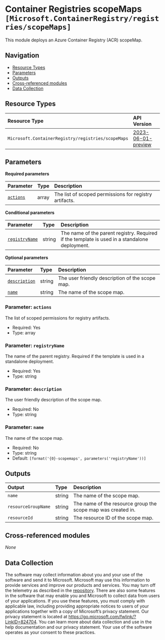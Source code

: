 # Container Registries scopeMaps `[Microsoft.ContainerRegistry/registries/scopeMaps]`

This module deploys an Azure Container Registry (ACR) scopeMap.

## Navigation

- [Resource Types](#Resource-Types)
- [Parameters](#Parameters)
- [Outputs](#Outputs)
- [Cross-referenced modules](#Cross-referenced-modules)
- [Data Collection](#Data-Collection)

## Resource Types

| Resource Type | API Version |
| :-- | :-- |
| `Microsoft.ContainerRegistry/registries/scopeMaps` | [2023-06-01-preview](https://learn.microsoft.com/en-us/azure/templates/Microsoft.ContainerRegistry/registries/scopeMaps) |

## Parameters

**Required parameters**

| Parameter | Type | Description |
| :-- | :-- | :-- |
| [`actions`](#parameter-actions) | array | The list of scoped permissions for registry artifacts. |

**Conditional parameters**

| Parameter | Type | Description |
| :-- | :-- | :-- |
| [`registryName`](#parameter-registryname) | string | The name of the parent registry. Required if the template is used in a standalone deployment. |

**Optional parameters**

| Parameter | Type | Description |
| :-- | :-- | :-- |
| [`description`](#parameter-description) | string | The user friendly description of the scope map. |
| [`name`](#parameter-name) | string | The name of the scope map. |

### Parameter: `actions`

The list of scoped permissions for registry artifacts.

- Required: Yes
- Type: array

### Parameter: `registryName`

The name of the parent registry. Required if the template is used in a standalone deployment.

- Required: Yes
- Type: string

### Parameter: `description`

The user friendly description of the scope map.

- Required: No
- Type: string

### Parameter: `name`

The name of the scope map.

- Required: No
- Type: string
- Default: `[format('{0}-scopemaps', parameters('registryName'))]`


## Outputs

| Output | Type | Description |
| :-- | :-- | :-- |
| `name` | string | The name of the scope map. |
| `resourceGroupName` | string | The name of the resource group the scope map was created in. |
| `resourceId` | string | The resource ID of the scope map. |

## Cross-referenced modules

_None_

## Data Collection

The software may collect information about you and your use of the software and send it to Microsoft. Microsoft may use this information to provide services and improve our products and services. You may turn off the telemetry as described in the [repository](https://aka.ms/avm/telemetry). There are also some features in the software that may enable you and Microsoft to collect data from users of your applications. If you use these features, you must comply with applicable law, including providing appropriate notices to users of your applications together with a copy of Microsoft’s privacy statement. Our privacy statement is located at <https://go.microsoft.com/fwlink/?LinkID=824704>. You can learn more about data collection and use in the help documentation and our privacy statement. Your use of the software operates as your consent to these practices.
